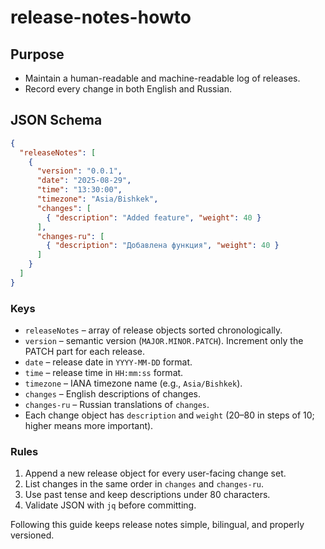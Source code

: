 # release-notes-howto

## Purpose
- Maintain a human-readable and machine-readable log of releases.
- Record every change in both English and Russian.

## JSON Schema
```json
{
  "releaseNotes": [
    {
      "version": "0.0.1",
      "date": "2025-08-29",
      "time": "13:30:00",
      "timezone": "Asia/Bishkek",
      "changes": [
        { "description": "Added feature", "weight": 40 }
      ],
      "changes-ru": [
        { "description": "Добавлена функция", "weight": 40 }
      ]
    }
  ]
}
```

### Keys
- `releaseNotes` – array of release objects sorted chronologically.
- `version` – semantic version (`MAJOR.MINOR.PATCH`). Increment only the PATCH part for each release.
- `date` – release date in `YYYY-MM-DD` format.
- `time` – release time in `HH:mm:ss` format.
- `timezone` – IANA timezone name (e.g., `Asia/Bishkek`).
- `changes` – English descriptions of changes.
- `changes-ru` – Russian translations of `changes`.
- Each change object has `description` and `weight` (20–80 in steps of 10; higher means more important).

### Rules
1. Append a new release object for every user-facing change set.
2. List changes in the same order in `changes` and `changes-ru`.
3. Use past tense and keep descriptions under 80 characters.
4. Validate JSON with `jq` before committing.

Following this guide keeps release notes simple, bilingual, and properly versioned.

